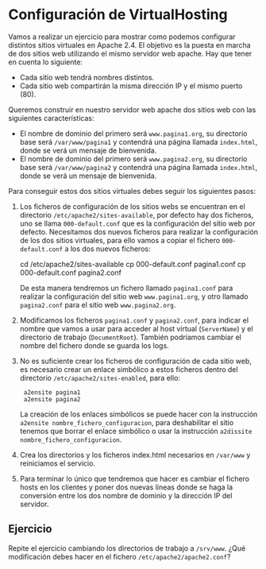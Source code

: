 # Configuración de VirtualHosting

Vamos a realizar un ejercicio para mostrar como podemos configurar distintos sitios virtuales en Apache 2.4. El objetivo es la puesta en marcha de dos sitios web utilizando el mismo servidor web apache. Hay que tener en cuenta lo siguiente:

* Cada sitio web tendrá nombres distintos.
* Cada sitio web compartirán la misma dirección IP y el mismo puerto (80).

Queremos construir en nuestro servidor web apache dos sitios web con las siguientes características:

* El nombre de dominio del primero será ``www.pagina1.org``, su directorio base será ``/var/www/pagina1`` y contendrá una página llamada ``index.html``, donde se verá un mensaje de bienvenida.
* El nombre de dominio del primero será ``www.pagina2.org``, su directorio base será ``/var/www/pagina2`` y contendrá una página llamada ``index.html``, donde se verá un mensaje de bienvenida.

Para conseguir estos dos sitios virtuales debes seguir los siguientes pasos:

1. Los ficheros de configuración de los sitios webs se encuentran en el directorio ``/etc/apache2/sites-available``, por defecto hay dos ficheros, uno se llama ``000-default.conf`` que es la configuración del sitio web por defecto. Necesitamos dos nuevos ficheros para realizar la configuración de los dos sitios virtuales, para ello vamos a copiar el fichero ``000-default.conf`` a los dos nuevos ficheros:

    cd /etc/apache2/sites-available
    cp 000-default.conf pagina1.conf
    cp 000-default.conf pagina2.conf

	De esta manera tendremos un fichero llamado ``pagina1.conf`` para realizar la configuración del sitio web ``www.pagina1.org``, y otro llamado ``pagina2.conf`` para el sitio web ``www.pagina2.org``.

2. Modificamos los ficheros ``pagina1.conf`` y ``pagina2.conf``, para indicar el nombre que vamos a usar para acceder al host virtual (``ServerName``) y el directorio  de trabajo (``DocumentRoot``). También podríamos cambiar el nombre del fichero donde se guarda los logs.
3. No es suficiente crear los ficheros de configuración de cada sitio web, es necesario crear un enlace simbólico a estos ficheros dentro del directorio ``/etc/apache2/sites-enabled``, para ello:

        a2ensite pagina1
        a2ensite pagina2

	La creación de los enlaces simbólicos se puede hacer con la instrucción ``a2ensite nombre_fichero_configuracion``, para deshabilitar el sitio tenemos que borrar el enlace simbólico o usar la instrucción ``a2dissite nombre_fichero_configuracion``.

4. Crea los directorios y los ficheros index.html necesarios en ``/var/www`` y reiniciamos el servicio.

5. Para terminar lo único que tendremos que hacer es cambiar el fichero hosts en los clientes y poner dos nuevas líneas donde se haga la conversión entre los dos nombre de dominio y la dirección IP del servidor.


## Ejercicio

Repite el ejercicio cambiando los directorios de trabajo a ``/srv/www``. ¿Qué modificación debes hacer en el fichero ``/etc/apache2/apache2.conf``?
